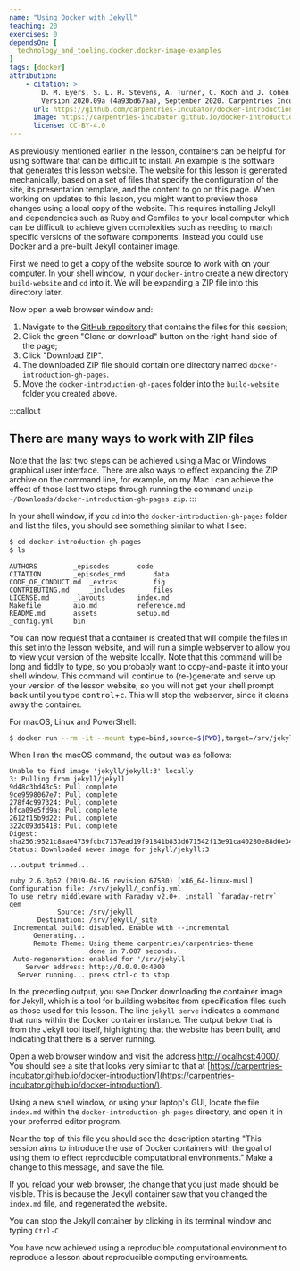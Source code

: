```yaml
---
name: "Using Docker with Jekyll"
teaching: 20
exercises: 0
dependsOn: [
  technology_and_tooling.docker.docker-image-examples
]
tags: [docker]
attribution: 
    - citation: >
        D. M. Eyers, S. L. R. Stevens, A. Turner, C. Koch and J. Cohen. "Reproducible computational environments using containers: Introduction to Docker".
        Version 2020.09a (4a93bd67aa), September 2020. Carpentries Incubator. 
      url: https://github.com/carpentries-incubator/docker-introduction
      image: https://carpentries-incubator.github.io/docker-introduction/assets/img/incubator-logo-blue.svg
      license: CC-BY-4.0
---
```


As previously mentioned earlier in the lesson, containers can be helpful for
using software that can be difficult to install.  An example is the software
that generates this lesson website.  The website for this lesson is generated mechanically,
based on a set of files that specify the configuration of the site, its presentation template,
and the content to go on this page.  When working on updates to this lesson,
you might want to preview those changes using a local copy of the website.
This requires installing Jekyll and dependencies such as Ruby and Gemfiles to your local computer
which can be difficult to achieve given complexities such as needing to match specific versions of the software components. Instead you could use Docker and a pre-built Jekyll container image.

First we need to get a copy of the website source to work with on your computer.
In your shell window, in your `docker-intro` create a new directory `build-website` and `cd` into it. We will be expanding a ZIP file into this directory later. 

Now open a web browser window and:
1. Navigate to the [GitHub repository](https://github.com/carpentries-incubator/docker-introduction) that contains the files for this session;
2. Click the green "Clone or download" button on the right-hand side of the page;
3. Click "Download ZIP".
4. The downloaded ZIP file should contain one directory named `docker-introduction-gh-pages`.
5. Move the `docker-introduction-gh-pages` folder into the `build-website` folder you created above.

:::callout
## There are many ways to work with ZIP files

Note that the last two steps can be achieved using a Mac or Windows graphical user interface. There are also ways to effect expanding the ZIP archive on the command line, for example, on my Mac I can achieve the effect of those last two steps through running the command `unzip ~/Downloads/docker-introduction-gh-pages.zip`.
:::

In your shell window, if you `cd` into the `docker-introduction-gh-pages` folder and list the files, you should see something similar to what I see:

~~~bash
$ cd docker-introduction-gh-pages
$ ls
~~~

~~~
AUTHORS			_episodes		code
CITATION		_episodes_rmd		data
CODE_OF_CONDUCT.md	_extras			fig
CONTRIBUTING.md		_includes		files
LICENSE.md		_layouts		index.md
Makefile		aio.md			reference.md
README.md		assets			setup.md
_config.yml		bin
~~~

You can now request that a container is created that will compile the files in
this set into the lesson website, and will run a simple webserver to allow you
to view your version of the website locally. Note that this command will be long
and fiddly to type, so you probably want to copy-and-paste it into your shell
window. This command will continue to (re-)generate and serve up your version of
the lesson website, so you will not get your shell prompt back until you type
<kbd>control</kbd>+<kbd>c</kbd>. This will stop the webserver, since it cleans
away the container.

For macOS, Linux and PowerShell:

~~~bash
$ docker run --rm -it --mount type=bind,source=${PWD},target=/srv/jekyll -p 127.0.0.1:4000:4000 jekyll/jekyll:3 jekyll serve
~~~

When I ran the macOS command, the output was as follows:

~~~
Unable to find image 'jekyll/jekyll:3' locally
3: Pulling from jekyll/jekyll
9d48c3bd43c5: Pull complete 
9ce9598067e7: Pull complete 
278f4c997324: Pull complete 
bfca09e5fd9a: Pull complete 
2612f15b9d22: Pull complete 
322c093d5418: Pull complete 
Digest: sha256:9521c8aae4739fcbc7137ead19f91841b833d671542f13e91ca40280e88d6e34
Status: Downloaded newer image for jekyll/jekyll:3

...output trimmed...

ruby 2.6.3p62 (2019-04-16 revision 67580) [x86_64-linux-musl]
Configuration file: /srv/jekyll/_config.yml
To use retry middleware with Faraday v2.0+, install `faraday-retry` gem
            Source: /srv/jekyll
       Destination: /srv/jekyll/_site
 Incremental build: disabled. Enable with --incremental
      Generating... 
      Remote Theme: Using theme carpentries/carpentries-theme
                    done in 7.007 seconds.
 Auto-regeneration: enabled for '/srv/jekyll'
    Server address: http://0.0.0.0:4000
  Server running... press ctrl-c to stop.
~~~

In the preceding output, you see Docker downloading the container image for
Jekyll, which is a tool for building websites from specification files such as
those used for this lesson. The line `jekyll serve` indicates a command that
runs within the Docker container instance. The output below that is from the
Jekyll tool itself, highlighting that the website has been built, and indicating
that there is a server running.

Open a web browser window and visit the address [http://localhost:4000/](http://localhost:4000/). You
should see a site that looks very similar to that at
[https://carpentries-incubator.github.io/docker-introduction/](https://carpentries-incubator.github.io/docker-introduction/).

Using a new shell window, or using your laptop's GUI, locate the file `index.md`
within the `docker-introduction-gh-pages` directory, and open it in your
preferred editor program.

Near the top of this file you should see the description starting "This session
aims to introduce the use of Docker containers with the goal of using them to
effect reproducible computational environments." Make a change to this message,
and save the file.

If you reload your web browser, the change that you just made should be visible.
This is because the Jekyll container saw that you changed the `index.md` file,
and regenerated the website.

You can stop the Jekyll container by clicking in its terminal window and typing
`Ctrl-C`

You have now achieved using a reproducible computational environment to
reproduce a lesson about reproducible computing environments.